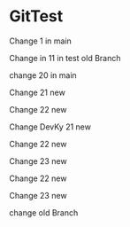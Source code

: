 # GitTest

Change 1 in main

Change in 11 in test old Branch


change 20 in main

Change 21 new 

Change 22 new

Change DevKy 21 new

Change 22 new

Change 23 new


Change 22 new

Change 23 new

change old Branch 